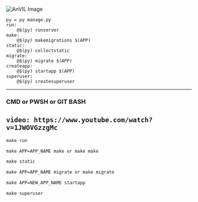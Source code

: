![AnVIL Image](https://www.img-studios.com/wp-content/uploads/2016/10/IMG-LOGO-HOMEPAGE.png "AnVIL Portal Image!")

    py = py manage.py
    run:
	    @$(py) runserver
    make:
	    @$(py) makemigrations $(APP)
    static:
	    @$(py) collectstatic
    migrate:
	    @$(py) migrate $(APP)
    createapp:
	    @$(py) startapp $(APP)
    superuser:
	    @$(py) createsuperuser
---
### CMD or PWSH or GIT BASH

`video: https://www.youtube.com/watch?v=1JWOVGzzgMc`
---
```cmd
make run
```
```cmd
make APP=APP_NAME make or make make
```
```cmd
make static
```
```cmd
make APP=APP_NAME migrate or make migrate
```
```cmd
make APP=NEW_APP_NAME startapp
```
```cmd
make superuser
```

